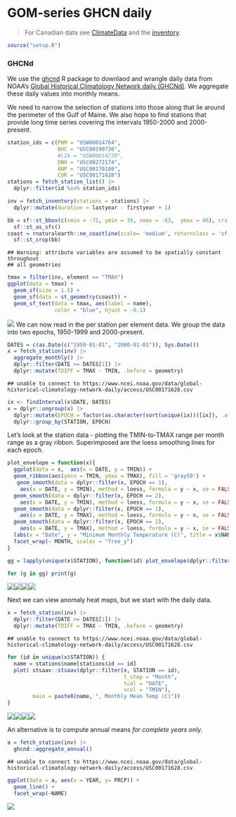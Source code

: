 GOM-series GHCN daily
================

> For Canadian data see [ClimateData](https://climatedata.ca) and the
> [inventory](https://climatedata.ca/download/#station-download).

``` r
source("setup.R")
```

### GHCNd

We use the [ghcnd](https://github.com/BigelowLab/ghcnd) R package to
downlaod and wrangle daily data from NOAA’s [Global Historical
Climatology Network daily
(GHCNd)](https://www.ncei.noaa.gov/products/land-based-station/global-historical-climatology-network-daily).
We aggregate these daily values into monthly means.

We need to narrow the selection of stations into those along that lie
around the perimeter of the Gulf of Maine. We also hope to find stations
that provide long time series covering the intervals 1950-2000 and
2000-present.

``` r
station_ids = c(PWM = "USW00014764",
                BHC = "USC00190736",
                #LIA = "USW00014739",
                DNH = "USC00272174",
                ANP = "USC00170100",
                COR = "USC00171628")
stations = fetch_station_list() |>
  dplyr::filter(id %in% station_ids)

inv = fetch_inventory(stations = stations) |>
  dplyr::mutate(duration = lastyear - firstyear + 1)

bb = sf::st_bbox(c(xmin = -72, ymin = 39, xmax = -63,  ymax = 46), crs = 4326) |>
  sf::st_as_sfc()
coast = rnaturalearth::ne_coastline(scale= 'medium', returnclass = 'sf') |>
  sf::st_crop(bb)
```

    ## Warning: attribute variables are assumed to be spatially constant throughout
    ## all geometries

``` r
tmax = filter(inv, element == "TMAX")
ggplot(data = tmax) +
  geom_sf(size = 1.5) +
  geom_sf(data = st_geometry(coast)) +
  geom_sf_text(data = tmax, aes(label = name), 
               color = "blue", hjust = -0.1)
```

![](README-ghcn_files/figure-gfm/unnamed-chunk-3-1.png)<!-- --> We can
now read in the per station per element data. We group the data into two
epochs, 1950-1999 and 2000-present.

``` r
DATES = c(as.Date(c("1950-01-01", "2000-01-01")), Sys.Date())
x = fetch_station(inv) |>
  aggregate_monthly() |>
  dplyr::filter(DATE >= DATES[1]) |>
  dplyr::mutate(TDIFF = TMAX - TMIN, .before = geometry)
```

    ## unable to connect to https://www.ncei.noaa.gov/data/global-historical-climatology-network-daily/access/USC00171628.csv

``` r
ix <- findInterval(x$DATE, DATES)
x = dplyr::ungroup(x) |>
  dplyr::mutate(EPOCH = factor(as.character(sort(unique(ix)))[ix]), .after = DATE) |>
  dplyr::group_by(STATION, EPOCH) 
```

Let’s look at the station data - plotting the TMIN-to-TMAX range per
month range as a gray ribbon. Superimposed are the loess smoothing lines
for each epoch.

``` r
plot_envelope = function(x){
  ggplot(data = x,  aes(x = DATE, y = TMIN)) +
  geom_ribbon(aes(ymin = TMIN, ymax = TMAX), fill = 'gray50') +
   geom_smooth(data = dplyr::filter(x, EPOCH == 1), 
    aes(x = DATE, y = TMIN), method = loess, formula = y ~ x, se = FALSE, color = "blue") +
  geom_smooth(data = dplyr::filter(x, EPOCH == 2), 
    aes(x = DATE, y = TMIN), method = loess, formula = y ~ x, se = FALSE, color = "orange") +
  geom_smooth(data = dplyr::filter(x, EPOCH == 1), 
    aes(x = DATE, y = TMAX), method = loess, formula = y ~ x, se = FALSE, color = "blue") +
  geom_smooth(data = dplyr::filter(x, EPOCH == 2), 
    aes(x = DATE, y = TMAX), method = loess, formula = y ~ x, se = FALSE, color = "orange") +
  labs(x = "Date", y = "Minimum Monthly Temperature (C)", title = x$NAME[1]) + 
  facet_wrap(~ MONTH, scales = "free_y") 
}

gg = lapply(unique(x$STATION), function(id) plot_envelope(dplyr::filter(x, STATION == id)))

for (g in gg) print(g)
```

![](README-ghcn_files/figure-gfm/unnamed-chunk-5-1.png)<!-- -->![](README-ghcn_files/figure-gfm/unnamed-chunk-5-2.png)<!-- -->![](README-ghcn_files/figure-gfm/unnamed-chunk-5-3.png)<!-- -->![](README-ghcn_files/figure-gfm/unnamed-chunk-5-4.png)<!-- -->

Next we can view anomaly heat maps, but we start with the daily data.

``` r
x = fetch_station(inv) |>
  dplyr::filter(DATE >= DATES[1]) |>
  dplyr::mutate(TDIFF = TMAX - TMIN, .before = geometry)
```

    ## unable to connect to https://www.ncei.noaa.gov/data/global-historical-climatology-network-daily/access/USC00171628.csv

``` r
for (id in unique(x$STATION)) {
  name = stations$name[stations$id == id]
  plot( stsaav::stsaav(dplyr::filter(x, STATION == id),
                                     t_step = "Month",
                                     tcol = "DATE",
                                     vcol = "TMIN"),
        main = paste0(name, ", Monthly Mean Temp (C)"))
}
```

![](README-ghcn_files/figure-gfm/unnamed-chunk-7-1.png)<!-- -->![](README-ghcn_files/figure-gfm/unnamed-chunk-7-2.png)<!-- -->![](README-ghcn_files/figure-gfm/unnamed-chunk-7-3.png)<!-- -->![](README-ghcn_files/figure-gfm/unnamed-chunk-7-4.png)<!-- -->

An alternative is to compute annual means *for complete years only*.

``` r
a = fetch_station(inv) |>
  ghcnd::aggregate_annual()
```

    ## unable to connect to https://www.ncei.noaa.gov/data/global-historical-climatology-network-daily/access/USC00171628.csv

``` r
ggplot(data = a, aes(x = YEAR, y= PRCP)) + 
  geom_line() + 
  facet_wrap(~NAME)
```

![](README-ghcn_files/figure-gfm/unnamed-chunk-8-1.png)<!-- -->
